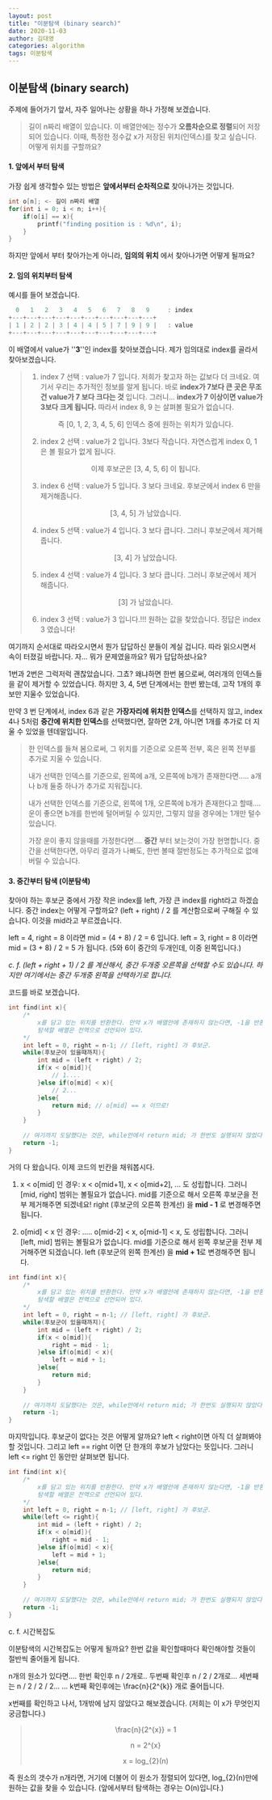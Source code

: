 ```yaml
---
layout: post
title: "이분탐색 (binary search)"
date: 2020-11-03
author: 김대영
categories: algorithm
tags: 이분탐색
---
```


<!--more-->

## 이분탐색 (binary search)

주제에 들어가기 앞서, 자주 일어나는 상황을 하나 가정해 보겠습니다. 

>길이 n짜리 배열이 있습니다. 
>이 배열안에는 정수가 **오름차순으로 정렬**되어 저장되어 있습니다.
>이때, 특정한 정수값 x가 저장된 위치(인덱스)를 찾고 싶습니다.
>어떻게 위치를 구할까요?



#### 1. 앞에서 부터 탐색

가장 쉽게 생각할수 있는 방법은 **앞에서부터 순차적으로** 찾아나가는 것입니다.

```c
int o[n]; <- 길이 n짜리 배열
for(int i = 0; i < n; i++){
    if(o[i] == x){
        printf("finding position is : %d\n", i);
    }
}
```

하지만 앞에서 부터 찾아가는게 아니라, **임의의 위치** 에서 찾아나가면 어떻게 될까요?



#### 2. 임의 위치부터 탐색

예시를 들어 보겠습니다.

```c
  0   1   2   3   4   5   6   7   8   9     : index
+---+---+---+---+---+---+---+---+---+---+
| 1 | 2 | 2 | 3 | 4 | 4 | 5 | 7 | 9 | 9 |   : value
+---+---+---+---+---+---+---+---+---+---+
```

이 배열에서 value가 ''**3**''인 index를 찾아보겠습니다. 제가 임의대로 index를 골라서 찾아보겠습니다.

>1. index 7 선택 : value가 7 입니다. 저희가 찾고자 하는 값보다 더 크네요. 여기서 우리는 추가적인 정보를 알게 됩니다. 바로 **index가 7보다 큰 곳은 무조건 value가 7 보다 크다는 것** 입니다. 그러니... **index가 7 이상이면 value가 3보다 크게 됩니다.** 따라서 index 8, 9 는 살펴볼 필요가 없습니다.
> <p align="center">즉 [0, 1, 2, 3, 4, 5, 6] 인덱스 중에 원하는 위치가 있습니다.</p>
>
>2. index  2 선택 : value가 2 입니다. 3보다 작습니다. 자연스럽게 index 0, 1은 볼 필요가 없게 됩니다. 
> <p align="center">이제 후보군은 [3, 4, 5, 6] 이 됩니다.</p>
>
>3. index 6 선택 : value가 5 입니다. 3 보다 크네요. 후보군에서 index 6 만을 제거해줍니다. 
> <p align="center">[3, 4, 5] 가 남았습니다.</p>
>
>4. index 5 선택 : value가 4 입니다. 3 보다 큽니다. 그러니 후보군에서 제거해줍니다. 
> <p align="center">[3, 4] 가 남았습니다.</p>
>
>5. index 4 선택 : value가 4 입니다. 3 보다 큽니다. 그러니 후보군에서 제거해줍니다.
> <p align="center">[3] 가 남았습니다.</p>
>
>6. index 3 선택 : value가 3 입니다.!!! 원하는 값을 찾았습니다. 정답은 index 3 였습니다!



여기까지 순서대로 따라오시면서 뭔가 답답하신 분들이 계실 겁니다. 따라 읽으시면서 속이 터졌길 바랍니다. 자... 뭐가 문제였을까요? 뭐가 답답하셨나요?

1번과 2번은 그럭저럭 괜찮았습니다. 그쵸? 왜냐하면 한번 봄으로써, 여러개의 인덱스들을 같이 제거할 수 있었습니다. 하지만 3, 4, 5번 단계에서는 한번 봤는데, 고작 1개의 후보만 지울수 있었습니다. 

만약 3 번 단계에서, index 6과 같은 **가장자리에 위치한 인덱스**를 선택하지 않고, index 4나 5처럼 **중간에 위치한 인덱스**를 선택했다면, 잘하면 2개, 아니면 1개를 추가로 더 지울 수 있었을 텐데말입니다.



> 한 인덱스를 들쳐 봄으로써, 그 위치를 기준으로 오른쪽 전부, 혹은 왼쪽 전부를 추가로 지울 수 있습니다. 
>
> 내가 선택한 인덱스를 기준으로, 왼쪽에 a개, 오른쪽에 b개가 존재한다면..... a개나 b개 둘중 하나가 추가로 지워집니다.
>
> 내가 선택한 인덱스를 기준으로, 왼쪽에 1개, 오른쪽에 b개가 존재한다고 할때.... 운이 좋으면 b개를 한번에 털어버릴 수 있지만, 그렇지 않을 경우에는 1개만 털수 있습니다.
>
> 가장 운이 좋지 않을때를 가정한다면.... **중간** 부터 보는것이 가장 현명합니다. 중간을 선택한다면, 아무리 결과가 나빠도, 한번 볼때 절반정도는 추가적으로 없애버릴 수 있습니다.



#### 3. 중간부터 탐색 (이분탐색)

찾아야 하는 후보군 중에서 가장 작은 index를 left, 가장 큰 index를 right라고 하겠습니다. 중간 index는 어떻게 구할까요? (left + right) / 2 를 계산함으로써 구해질 수 있습니다. 이것을 mid라고 부르겠습니다.

left = 4, right = 8 이라면 mid = (4 + 8) / 2 = 6 입니다.
left = 3, right = 8 이라면 mid = (3 + 8) / 2 = 5 가 됩니다. (5와 6이 중간의 두개인데, 이중 왼쪽입니다.)

*c. f. (left + right + 1) / 2 를 계산해서, 중간 두개중 오른쪽을 선택할 수도 있습니다. 하지만 여기에서는 중간 두개중 왼쪽을 선택하기로 합니다.*

코드를 바로 보겠습니다.
```c
int find(int x){
    /*
    	x를 담고 있는 위치를 반환한다. 만약 x가 배열안에 존재하지 않는다면, -1을 반환한다.
    	탐색할 배열은 전역으로 선언되어 있다.
    */
    int left = 0, right = n-1; // [left, right] 가 후보군.
    while(후보군이 있을때까지){
        int mid = (left + right) / 2;
        if(x < o[mid]){
            // 1....
        }else if(o[mid] < x){
            // 2...
        }else{
            return mid; // o[mid] == x 이므로!
        }
    }
    
    // 여기까지 도달했다는 것은, while안에서 return mid; 가 한번도 실행되지 않았다는 것이다.
    return -1; 
}
```

거의 다 왔습니다. 이제 코드의 빈칸을 채워봅시다.

1. x < o[mid] 인 경우: x < o[mid+1], x < o[mid+2], ... 도 성립합니다. 
   그러니 [mid, right] 범위는 볼필요가 없습니다. 
   mid를 기준으로 해서 오른쪽 후보군을 전부 제거해주면 되겠네요!
   right (후보군의 오른쪽 한계선) 을 **mid - 1** 로 변경해주면 됩니다.						
	
2. o[mid] < x 인 경우: ..... o[mid-2] < x, o[mid-1] < x, 도 성립합니다.
   그러니 [left, mid] 범위는 볼필요가 없습니다.
   mid를 기준으로 해서 왼쪽 후보군을 전부 제거해주면 되겠습니다.
   left (후보군의 왼쪽 한계선) 을 **mid + 1**로 변경해주면 됩니다.

```c
int find(int x){
    /*
    	x를 담고 있는 위치를 반환한다. 만약 x가 배열안에 존재하지 않는다면, -1을 반환한다.
    	탐색할 배열은 전역으로 선언되어 있다.
    */
    int left = 0, right = n-1; // [left, right] 가 후보군.
    while(후보군이 있을때까지){ 
        int mid = (left + right) / 2;
        if(x < o[mid]){
            right = mid - 1;
        }else if(o[mid] < x){
            left = mid + 1;
        }else{
            return mid;
        }
    }
    
    // 여기까지 도달했다는 것은, while안에서 return mid; 가 한번도 실행되지 않았다는 것이다.
    return -1;
}
```

마지막입니다. 후보군이 없다는 것은 어떻게 알까요? left < right이면 아직 더 살펴봐야 할 것입니다. 그리고 left == right 이면 단 한개의 후보가 남았다는 뜻입니다. 그러니 left <= right 인 동안만 살펴보면 됩니다.

```c
int find(int x){
    /*
    	x를 담고 있는 위치를 반환한다. 만약 x가 배열안에 존재하지 않는다면, -1을 반환한다.
    	탐색할 배열은 전역으로 선언되어 있다.
    */
    int left = 0, right = n-1; // [left, right] 가 후보군.
    while(left <= right){ 
        int mid = (left + right) / 2;
        if(x < o[mid]){
            right = mid - 1;
        }else if(o[mid] < x){
            left = mid + 1;
        }else{
            return mid;
        }
    }
    
    // 여기까지 도달했다는 것은, while안에서 return mid; 가 한번도 실행되지 않았다는 것이다.
    return -1;
}
```



c. f. 시간복잡도

이분탐색의 시간복잡도는 어떻게 될까요?
한번 값을 확인할때마다 확인해야할 것들이 절반씩 줄어들게 됩니다.

n개의 원소가 있다면....
한번 확인후 n / 2개로..
두번째 확인후 n / 2 / 2개로...
세번째는 n / 2 / 2 / 2...
...
k번째 확인후에는 \frac{n}{2^{k}} 개로 줄어듭니다.

x번째를 확인하고 나서, 1개밖에 남지 않았다고 해보겠습니다. (저희는 이 x가 무엇인지 궁금합니다.)

><p align="center">\frac{n}{2^{x}} = 1</p>
>
><p align="center">n = 2^{x}</p>
>
><p align="center">x = log_{2}(n)</p>

즉 원소의 갯수가 n개라면, 거기에 더불어 이 원소가 정렬되어 있다면, log_{2}(n)만에 원하는 값을 찾을 수 있습니다. (앞에서부터 탐색하는 경우는 O(n)입니다.)
